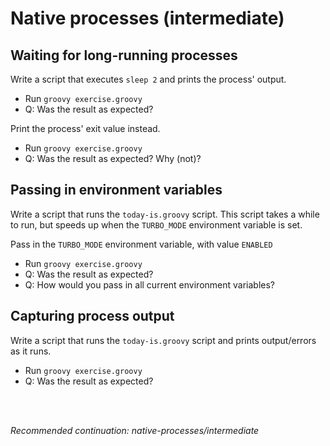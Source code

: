 # Native processes (intermediate)

## Waiting for long-running processes

Write a script that executes `sleep 2` and prints the process' output.

- Run `groovy exercise.groovy`
- Q: Was the result as expected?

Print the process' exit value instead.

- Run `groovy exercise.groovy`
- Q: Was the result as expected? Why (not)?

## Passing in environment variables

Write a script that runs the `today-is.groovy` script.
This script takes a while to run, but speeds up when the `TURBO_MODE` environment variable is set.

Pass in the `TURBO_MODE` environment variable, with value `ENABLED`

- Run `groovy exercise.groovy`
- Q: Was the result as expected?
- Q: How would you pass in all current environment variables?

## Capturing process output

Write a script that runs the `today-is.groovy` script and prints output/errors as it runs.

- Run `groovy exercise.groovy`
- Q: Was the result as expected?

<br>
<br>

_Recommended continuation: *native-processes/intermediate*_
